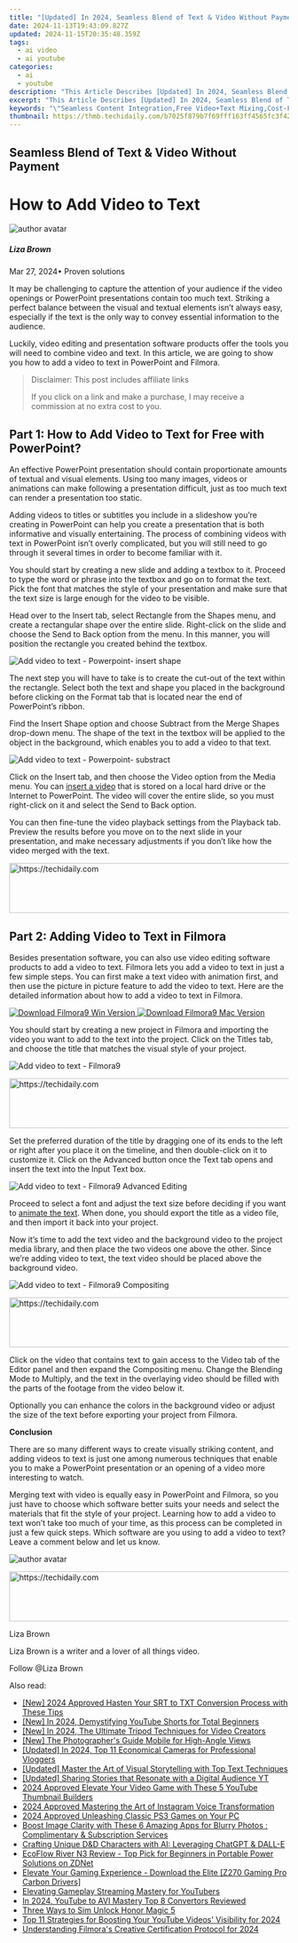 ```yaml
---
title: "[Updated] In 2024, Seamless Blend of Text & Video Without Payment"
date: 2024-11-13T19:43:09.827Z
updated: 2024-11-15T20:35:48.359Z
tags:
  - ai video
  - ai youtube
categories:
  - ai
  - youtube
description: "This Article Describes [Updated] In 2024, Seamless Blend of Text & Video Without Payment"
excerpt: "This Article Describes [Updated] In 2024, Seamless Blend of Text & Video Without Payment"
keywords: "\"Seamless Content Integration,Free Video+Text Mixing,Cost-Free Media Blending,No-Pay Video-Text Combo,Text & Video Without Pay,Non-Cost Media Merge,Ad-Free Video+Text Synergy\""
thumbnail: https://thmb.techidaily.com/b7025f879b7f69fff163ff4565fc3f42cd715d8a0e343c5b6d69fd8b7007ad8a.jpg
---
```


## Seamless Blend of Text & Video Without Payment

# How to Add Video to Text

![author avatar](https://lh5.googleusercontent.com/-AIMmjowaFs4/AAAAAAAAAAI/AAAAAAAAABc/Y5UmwDaI7HU/s250-c-k/photo.jpg)

##### Liza Brown

 Mar 27, 2024• Proven solutions

It may be challenging to capture the attention of your audience if the video openings or PowerPoint presentations contain too much text. Striking a perfect balance between the visual and textual elements isn’t always easy, especially if the text is the only way to convey essential information to the audience.

Luckily, video editing and presentation software products offer the tools you will need to combine video and text. In this article, we are going to show you how to add a video to text in PowerPoint and Filmora.

>  Disclaimer: This post includes affiliate links
>
>  If you click on a link and make a purchase, I may receive a commission at no extra cost to you.
>

## Part 1: How to Add Video to Text for Free with PowerPoint?

An effective PowerPoint presentation should contain proportionate amounts of textual and visual elements. Using too many images, videos or animations can make following a presentation difficult, just as too much text can render a presentation too static.

Adding videos to titles or subtitles you include in a slideshow you’re creating in PowerPoint can help you create a presentation that is both informative and visually entertaining. The process of combining videos with text in PowerPoint isn’t overly complicated, but you will still need to go through it several times in order to become familiar with it.

You should start by creating a new slide and adding a textbox to it. Proceed to type the word or phrase into the textbox and go on to format the text. Pick the font that matches the style of your presentation and make sure that the text size is large enough for the video to be visible.

Head over to the Insert tab, select Rectangle from the Shapes menu, and create a rectangular shape over the entire slide. Right-click on the slide and choose the Send to Back option from the menu. In this manner, you will position the rectangle you created behind the textbox.

![Add video to text - Powerpoint- insert shape](https://images.wondershare.com/filmora/article-images/insert-rectangle-shape.jpg)

The next step you will have to take is to create the cut-out of the text within the rectangle. Select both the text and shape you placed in the background before clicking on the Format tab that is located near the end of PowerPoint’s ribbon.

Find the Insert Shape option and choose Subtract from the Merge Shapes drop-down menu. The shape of the text in the textbox will be applied to the object in the background, which enables you to add a video to that text.

![Add video to text - Powerpoint- substract](https://images.wondershare.com/filmora/article-images/subtract-from-merge-shapes.jpg)

Click on the Insert tab, and then choose the Video option from the Media menu. You can [insert a video](https://tools.techidaily.com/wondershare/filmora/download/) that is stored on a local hard drive or the Internet to PowerPoint. The video will cover the entire slide, so you must right-click on it and select the Send to Back option.

You can then fine-tune the video playback settings from the Playback tab. Preview the results before you move on to the next slide in your presentation, and make necessary adjustments if you don’t like how the video merged with the text.

<!-- affiliate ads begin -->
<a href="https://review-au.sjv.io/c/5597632/2135316/14409" target="_top" id="2135316">
  <img src="//a.impactradius-go.com/display-ad/14409-2135316" border="0" alt="https://techidaily.com" width="728" height="90"/>
</a>
<img height="0" width="0" src="https://review-au.sjv.io/i/5597632/2135316/14409" style="position:absolute;visibility:hidden;" border="0" />
<!-- affiliate ads end -->

## Part 2: Adding Video to Text in Filmora

Besides presentation software, you can also use video editing software products to add a video to text. Filmora lets you add a video to text in just a few simple steps. You can first make a text video with animation first, and then use the picture in picture feature to add the video to text. Here are the detailed information about how to add a video to text in Filmora.

[![Download Filmora9 Win Version](https://images.wondershare.com/filmora/guide/download-btn-win.jpg) ](https://tools.techidaily.com/wondershare/filmora/download/) [![Download Filmora9 Mac Version](https://images.wondershare.com/filmora/guide/download-btn-mac.jpg) ](https://tools.techidaily.com/wondershare/filmora/download/)

You should start by creating a new project in Filmora and importing the video you want to add to the text into the project. Click on the Titles tab, and choose the title that matches the visual style of your project.

![Add video to text - Filmora9](https://images.wondershare.com/filmora/article-images/add-title-effects.jpg)

<!-- affiliate ads begin -->
<a href="https://electronicx.pxf.io/c/5597632/1166360/14483" target="_top" id="1166360">
  <img src="//a.impactradius-go.com/display-ad/14483-1166360" border="0" alt="https://techidaily.com" width="728" height="90"/>
</a>
<img height="0" width="0" src="https://electronicx.pxf.io/i/5597632/1166360/14483" style="position:absolute;visibility:hidden;" border="0" />
<!-- affiliate ads end -->

Set the preferred duration of the title by dragging one of its ends to the left or right after you place it on the timeline, and then double-click on it to customize it. Click on the Advanced button once the Text tab opens and insert the text into the Input Text box.

![Add video to text - Filmora9 Advanced Editing](https://images.wondershare.com/filmora/article-images/make-text-video-advanced-text-edit.jpg)

Proceed to select a font and adjust the text size before deciding if you want to [animate the text](https://tools.techidaily.com/wondershare/filmora/download/). When done, you should export the title as a video file, and then import it back into your project.

Now it’s time to add the text video and the background video to the project media library, and then place the two videos one above the other. Since we’re adding video to text, the text video should be placed above the background video.

![Add video to text - Filmora9 Compositing](https://images.wondershare.com/filmora/article-images/compositing-video-9.jpg)

<!-- affiliate ads begin -->
<a href="https://aligracehair.sjv.io/c/5597632/1934292/19272" target="_top" id="1934292">
  <img src="//a.impactradius-go.com/display-ad/19272-1934292" border="0" alt="https://techidaily.com" width="728" height="90"/>
</a>
<img height="0" width="0" src="https://aligracehair.sjv.io/i/5597632/1934292/19272" style="position:absolute;visibility:hidden;" border="0" />
<!-- affiliate ads end -->

Click on the video that contains text to gain access to the Video tab of the Editor panel and then expand the Compositing menu. Change the Blending Mode to Multiply, and the text in the overlaying video should be filled with the parts of the footage from the video below it.

Optionally you can enhance the colors in the background video or adjust the size of the text before exporting your project from Filmora.

**Conclusion**

There are so many different ways to create visually striking content, and adding videos to text is just one among numerous techniques that enable you to make a PowerPoint presentation or an opening of a video more interesting to watch.

Merging text with video is equally easy in PowerPoint and Filmora, so you just have to choose which software better suits your needs and select the materials that fit the style of your project. Learning how to add a video to text won’t take too much of your time, as this process can be completed in just a few quick steps. Which software are you using to add a video to text? Leave a comment below and let us know.

![author avatar](https://lh5.googleusercontent.com/-AIMmjowaFs4/AAAAAAAAAAI/AAAAAAAAABc/Y5UmwDaI7HU/s250-c-k/photo.jpg)

<!-- affiliate ads begin -->
<a href="https://aligracehair.sjv.io/c/5597632/1975807/19272" target="_top" id="1975807">
  <img src="//a.impactradius-go.com/display-ad/19272-1975807" border="0" alt="https://techidaily.com" width="728" height="90"/>
</a>
<img height="0" width="0" src="https://aligracehair.sjv.io/i/5597632/1975807/19272" style="position:absolute;visibility:hidden;" border="0" />
<!-- affiliate ads end -->

Liza Brown

Liza Brown is a writer and a lover of all things video.

Follow @Liza Brown

<ins class="adsbygoogle"
     style="display:block"
     data-ad-format="autorelaxed"
     data-ad-client="ca-pub-7571918770474297"
     data-ad-slot="1223367746"></ins>

<ins class="adsbygoogle"
     style="display:block"
     data-ad-client="ca-pub-7571918770474297"
     data-ad-slot="8358498916"
     data-ad-format="auto"
     data-full-width-responsive="true"></ins>

<span class="atpl-alsoreadstyle">Also read:</span>
<div><ul>
<li><a href="https://fox-access.techidaily.com/new-2024-approved-hasten-your-srt-to-txt-conversion-process-with-these-tips/"><u>[New] 2024 Approved Hasten Your SRT to TXT Conversion Process with These Tips</u></a></li>
<li><a href="https://youtube-webster.techidaily.com/n-2024-demystifying-youtube-shorts-for-total-beginners/"><u>[New] In 2024, Demystifying YouTube Shorts for Total Beginners</u></a></li>
<li><a href="https://youtube-webster.techidaily.com/n-2024-the-ultimate-tripod-techniques-for-video-creators/"><u>[New] In 2024, The Ultimate Tripod Techniques for Video Creators</u></a></li>
<li><a href="https://some-guidance.techidaily.com/new-the-photographers-guide-mobile-for-high-angle-views/"><u>[New] The Photographer's Guide Mobile for High-Angle Views</u></a></li>
<li><a href="https://youtube-webster.techidaily.com/ed-in-2024-top-11-economical-cameras-for-professional-vloggers/"><u>[Updated] In 2024, Top 11 Economical Cameras for Professional Vloggers</u></a></li>
<li><a href="https://extra-skills.techidaily.com/updated-master-the-art-of-visual-storytelling-with-top-text-techniques/"><u>[Updated] Master the Art of Visual Storytelling with Top Text Techniques</u></a></li>
<li><a href="https://youtube-webster.techidaily.com/ed-sharing-stories-that-resonate-with-a-digital-audience-yt/"><u>[Updated] Sharing Stories that Resonate with a Digital Audience YT</u></a></li>
<li><a href="https://youtube-webster.techidaily.com/approved-elevate-your-video-game-with-these-5-youtube-thumbnail-builders/"><u>2024 Approved Elevate Your Video Game with These 5 YouTube Thumbnail Builders</u></a></li>
<li><a href="https://instagram-video-recordings.techidaily.com/2024-approved-mastering-the-art-of-instagram-voice-transformation/"><u>2024 Approved Mastering the Art of Instagram Voice Transformation</u></a></li>
<li><a href="https://on-screen-recording.techidaily.com/2024-approved-unleashing-classic-ps3-games-on-your-pc/"><u>2024 Approved Unleashing Classic PS3 Games on Your PC</u></a></li>
<li><a href="https://fox-search.techidaily.com/boost-image-clarity-with-these-6-amazing-apps-for-blurry-photos-complimentary-and-subscription-services/"><u>Boost Image Clarity with These 6 Amazing Apps for Blurry Photos : Complimentary & Subscription Services</u></a></li>
<li><a href="https://tech-revival.techidaily.com/crafting-unique-dandd-characters-with-ai-leveraging-chatgpt-and-dall-e/"><u>Crafting Unique D&D Characters with AI: Leveraging ChatGPT & DALL-E</u></a></li>
<li><a href="https://technical-tips.techidaily.com/ecoflow-river-n3-review-top-pick-for-beginners-in-portable-power-solutions-on-zdnet/"><u>EcoFlow River N3 Review - Top Pick for Beginners in Portable Power Solutions on ZDNet</u></a></li>
<li><a href="https://hardware-updates.techidaily.com/elevate-your-gaming-experience-download-the-elite-z270-gaming-pro-carbon-drivers/"><u>Elevate Your Gaming Experience - Download the Elite [Z270 Gaming Pro Carbon Drivers]</u></a></li>
<li><a href="https://youtube-webster.techidaily.com/ting-gameplay-streaming-mastery-for-youtubers/"><u>Elevating Gameplay Streaming Mastery for YouTubers</u></a></li>
<li><a href="https://youtube-webster.techidaily.com/24-youtube-to-avi-mastery-top-8-convertors-reviewed/"><u>In 2024, YouTube to AVI Mastery Top 8 Convertors Reviewed</u></a></li>
<li><a href="https://sim-unlock.techidaily.com/three-ways-to-sim-unlock-honor-magic-5-by-drfone-android/"><u>Three Ways to Sim Unlock Honor Magic 5</u></a></li>
<li><a href="https://youtube-webster.techidaily.com/1-strategies-for-boosting-your-youtube-videos-visibility-for-2024/"><u>Top 11 Strategies for Boosting Your YouTube Videos' Visibility for 2024</u></a></li>
<li><a href="https://youtube-webster.techidaily.com/standing-filmoras-creative-certification-protocol-for-2024/"><u>Understanding Filmora's Creative Certification Protocol for 2024</u></a></li>
</ul></div>

